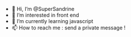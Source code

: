 - 👋 Hi, I’m @SuperSandrine
- 👀 I’m interested in front end
- 🌱 I’m currently learning javascript
- 📫 How to reach me : send a private message !

<!---
SuperSandrine/SuperSandrine is a ✨ special ✨ repository because its `README.md` (this file) appears on your GitHub profile.
You can click the Preview link to take a look at your changes.
--->
